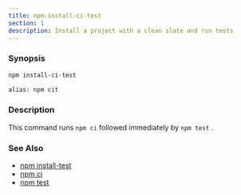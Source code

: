 ```yaml
---
title: npm-install-ci-test
section: 1
description: Install a project with a clean slate and run tests
---
```


### Synopsis

``` bash
npm install-ci-test

alias: npm cit
```

### Description

This command runs `npm ci` followed immediately by `npm test` .

### See Also

* [npm install-test](/commands/npm-install-test)
* [npm ci](/commands/npm-ci)
* [npm test](/commands/npm-test)
